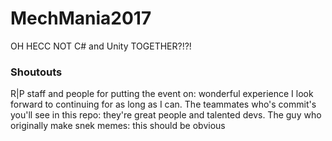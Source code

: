 # MechMania2017
OH HECC NOT C# and Unity TOGETHER?!?!


### Shoutouts
R|P staff and people for putting the event on: wonderful experience I look forward to continuing for as long as I can.
The teammates who's commit's you'll see in this repo: they're great people and talented devs.
The guy who originally make snek memes: this should be obvious
